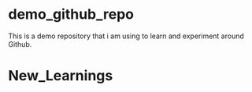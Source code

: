 # demo_github_repo

This is a demo repository that i am using to learn and experiment around Github.

# New_Learnings
